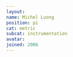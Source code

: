 ```yaml
---
layout:
name: Michel Luong
position: pi
cat: metric
subcat: instrumentation
avatar:
joined: 2006
---
```


